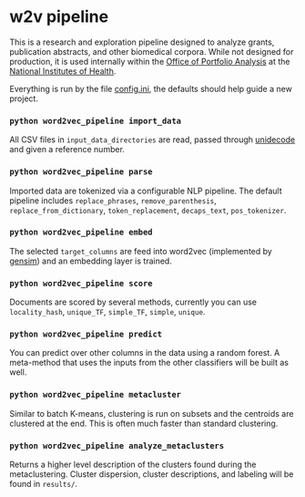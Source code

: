 # w2v pipeline

This is a research and exploration pipeline designed to analyze grants, publication abstracts, and other biomedical corpora.
While not designed for production, it is used internally within the [Office of Portfolio Analysis](https://dpcpsi.nih.gov/opa/aboutus) at the [National Institutes of Health](https://www.nih.gov/).

Everything is run by the file [config.ini](config.ini), the defaults should help guide a new project.

### `python word2vec_pipeline import_data`

All CSV files in `input_data_directories` are read, passed through [unidecode](https://pypi.python.org/pypi/Unidecode) and given a reference number.

### `python word2vec_pipeline parse`

Imported data are tokenized via a configurable NLP pipeline. The default pipeline includes `replace_phrases`, `remove_parenthesis`, `replace_from_dictionary`, `token_replacement`, `decaps_text`, `pos_tokenizer`.

### `python word2vec_pipeline embed`

The selected `target_columns` are feed into word2vec (implemented by [gensim](https://github.com/RaRe-Technologies/gensim)) and an embedding layer is trained.

### `python word2vec_pipeline score`

Documents are scored by several methods, currently you can use `locality_hash`, `unique_TF`, `simple_TF`, `simple`, `unique`.

### `python word2vec_pipeline predict`

You can predict over other columns in the data using a random forest. A meta-method that uses the inputs from the other classifiers will be built as well.

### `python word2vec_pipeline metacluster`

Similar to batch K-means, clustering is run on subsets and the centroids are clustered at the end. This is often much faster than standard clustering.

### `python word2vec_pipeline analyze_metaclusters`

Returns a higher level description of the clusters found during the metaclustering. Cluster dispersion, cluster descriptions, and labeling will be found in `results/`.